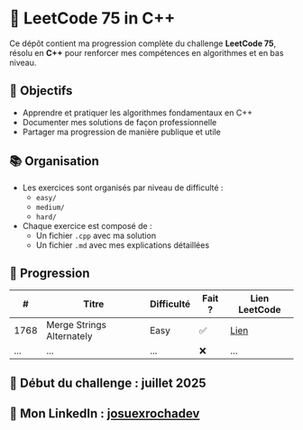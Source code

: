 # 🚀 LeetCode 75 in C++

Ce dépôt contient ma progression complète du challenge **LeetCode 75**, résolu en **C++** pour renforcer mes compétences en algorithmes et en bas niveau.

## 🎯 Objectifs
- Apprendre et pratiquer les algorithmes fondamentaux en C++
- Documenter mes solutions de façon professionnelle
- Partager ma progression de manière publique et utile

## 📚 Organisation
- Les exercices sont organisés par niveau de difficulté :
  - `easy/`
  - `medium/`
  - `hard/`
- Chaque exercice est composé de :
  - Un fichier `.cpp` avec ma solution
  - Un fichier `.md` avec mes explications détaillées

## 📌 Progression

| #   | Titre                        | Difficulté | Fait ? | Lien LeetCode                             |
|-----|------------------------------|------------|--------|--------------------------------------------|
| 1768 | Merge Strings Alternately    | Easy       | ✅      | [Lien](https://leetcode.com/problems/merge-strings-alternately/) |
| ... | ...                          | ...     | ❌      | ...                                           |

## 📆 Début du challenge : juillet 2025
## 🔗 Mon LinkedIn : [josuexrochadev](https://www.linkedin.com/in/josuerochadev/)
